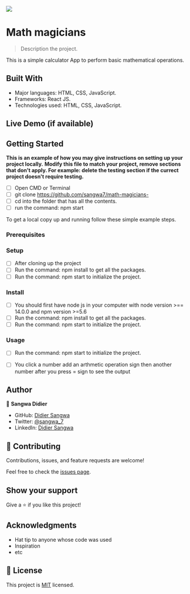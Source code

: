 ![](https://img.shields.io/badge/Microverse-blueviolet)

# Math magicians

> Description the project.

This is a simple calculator App to perform basic mathematical operations. 

## Built With

- Major languages: HTML, CSS, JavaScript. 
- Frameworks: React JS.
- Technologies used: HTML, CSS, JavaScript. 

## Live Demo (if available)




## Getting Started

**This is an example of how you may give instructions on setting up your project locally.**
**Modify this file to match your project, remove sections that don't apply. For example: delete the testing section if the currect project doesn't require testing.**

- [ ] Open CMD or Terminal 
- [ ] git clone https://github.com/sangwa7/math-magicians-
- [ ] cd into the folder that has all the contents.
- [ ] run the command: npm start

To get a local copy up and running follow these simple example steps.

### Prerequisites

### Setup
- [ ] After cloning up the project
- [ ] Run the command: npm install to get all the packages.
- [ ] Run the command: npm start to initialize the project. 

### Install
- [ ] You should first have node js in your computer with node version >== 14.0.0 and npm version >=5.6
- [ ] Run the command: npm install to get all the packages.
- [ ] Run the command: npm start to initialize the project. 

### Usage

- [ ] Run the command: npm start to initialize the project. 
- [ ] You click a number add an arthmetic operation sign then another number after you press = sign to see the output


## Author

👤 **Sangwa Didier**

- GitHub: [Didier Sangwa](https://github.com/sangwa7)
- Twitter: [@sangwa_7](https://twitter.com/sangwa_7)
- LinkedIn: [Didier Sangwa](https://www.linkedin.com/in/didier-sangwa-463054227)
## 🤝 Contributing

Contributions, issues, and feature requests are welcome!

Feel free to check the [issues page](../../issues/).

## Show your support

Give a ⭐️ if you like this project!

## Acknowledgments

- Hat tip to anyone whose code was used
- Inspiration
- etc

## 📝 License

This project is [MIT](./MIT.md) licensed.
